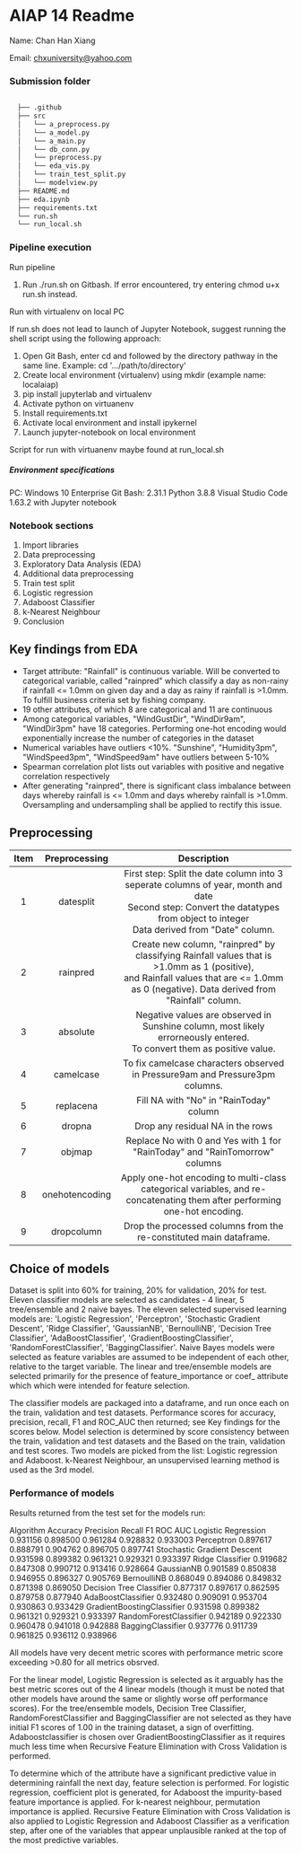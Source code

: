 # AIAP 14 Readme

Name: Chan Han Xiang

Email: chxuniversity@yahoo.com

### Submission folder

```bash

  ├── .github
  ├── src
  │   └── a_preprocess.py
  │   └── a_model.py
  │   └── a_main.py
  │   └── db_conn.py
  │   └── preprocess.py
  │   └── eda_vis.py
  │   └── train_test_split.py
  │   └── modelview.py
  ├── README.md
  ├── eda.ipynb
  ├── requirements.txt
  └── run.sh
  └── run_local.sh 

```


### Pipeline execution

Run pipeline

1. Run ./run.sh on Gitbash. If error encountered, try entering chmod u+x run.sh instead.

Run with virtualenv on local PC

If run.sh does not lead to launch of Jupyter Notebook, suggest running the shell script using the following approach:

1. Open Git Bash, enter cd and followed by the directory pathway in the same line. Example:
cd '.../path/to/directory'
2. Create local environment (virtualenv) using mkdir (example name: localaiap)
3. pip install jupyterlab and virtualenv 
4. Activate python on virtuanenv
5. Install requirements.txt
6. Activate local environment and install ipykernel
7. Launch jupyter-notebook on local environment

Script for run with virtuanenv maybe found at run_local.sh


##### Environment specifications

PC: Windows 10 Enterprise
Git Bash: 2.31.1
Python 3.8.8
Visual Studio Code 1.63.2 with Jupyter notebook


### Notebook sections

1. Import libraries
2. Data preprocessing
3. Exploratory Data Analysis (EDA)
4. Additional data preprocessing
5. Train test split
6. Logistic regression
7. Adaboost Classifier
8. k-Nearest Neighbour
9. Conclusion

## Key findings from EDA

- Target attribute: "Rainfall" is continuous variable. Will be converted to categorical variable, called "rainpred" which classify a day as non-rainy if rainfall <= 1.0mm on given day and a day as rainy if rainfall is >1.0mm. To fulfill business criteria set by fishing company.
- 19 other attributes, of which 8 are categorical and 11 are continuous
- Among categorical variables, "WindGustDir", "WindDir9am", "WindDir3pm" have 18 categories. Performing one-hot encoding would exponentially increase the number of categories in the dataset
- Numerical variables have outliers <10%. "Sunshine", "Humidity3pm", "WindSpeed3pm", "WindSpeed9am" have outliers between 5-10%
- Spearman correlation plot lists out variables with positive and negative correlation respectively
- After generating "rainpred", there is significant class imbalance between days whereby rainfall is  <= 1.0mm and days whereby rainfall is >1.0mm. Oversampling and undersampling shall be applied to rectify this issue.

## Preprocessing

| Item | Preprocessing  | Description |
| :--: | :---------:    | :---------: |
| 1    |  datesplit     | First step: Split the date column into 3 seperate columns of year, month and date</br> Second step: Convert the datatypes from object to integer</br> Data derived from "Date" column. |
| 2    |  rainpred      | Create new column, "rainpred" by classifying Rainfall values that is >1.0mm as 1 (positive),</br> and Rainfall values that are <= 1.0mm as 0 (negative). Data derived from "Rainfall" column. |
| 3    |  absolute      | Negative values are observed in Sunshine column, most likely errorneously entered.</br> To convert them as positive value. |
| 4    |  camelcase     | To fix camelcase characters observed in Pressure9am and Pressure3pm columns. |
| 5    |  replacena     | Fill NA with "No" in "RainToday" column |
| 6    |  dropna        | Drop any residual NA in the rows |
| 7    |  objmap        | Replace No with 0 and Yes with 1 for "RainToday" and "RainTomorrow" columns |
| 8    |  onehotencoding| Apply one-hot encoding to multi-class categorical variables, and re-concatenating them after performing one-hot encoding. |
| 9    |  dropcolumn    | Drop the processed columns from the re-constituted main dataframe. |



## Choice of models

Dataset is split into 60% for training, 20% for validation, 20% for test. Eleven classifier models are selected as candidates - 4 linear, 5  tree/ensemble and 2 naive bayes. The eleven selected supervised learning models are: 'Logistic Regression', 'Perceptron', 'Stochastic Gradient Descent', 'Ridge Classifier', 'GaussianNB', 'BernoulliNB', 'Decision Tree Classifier', 'AdaBoostClassifier', 'GradientBoostingClassifier', 'RandomForestClassifier', 'BaggingClassifier'. Naive Bayes models were selected as feature variables are assumed to be independent of each other, relative to the target variable. The linear and tree/ensemble models are selected primarily for the presence of feature_importance or coef_ attribute which which were intended for feature selection.

The classifier models are packaged into a dataframe, and run once each on the train, validation and test datasets. Performance scores for accuracy, precision, recall, F1 and ROC_AUC then returned; see Key findings for the scores below. Model selection is determined by score consistency between the train, validation and test datasets and the Based on the train, validation and test scores. Two models are picked from the list: Logistic regression and Adaboost. k-Nearest Neighbour, an unsupervised learning method is used as the 3rd model.

### Performance of models

Results returned from the test set for the models run:

Algorithm	                  Accuracy	Precision	Recall	  F1	      ROC AUC
Logistic Regression	        0.931156	0.898500	0.961284	0.928832	0.933003
Perceptron	                0.897617	0.888791	0.904762	0.896705	0.897741
Stochastic Gradient Descent	0.931598	0.899382	0.961321	0.929321	0.933397
Ridge Classifier	          0.919682	0.847308	0.990712	0.913416	0.928664
GaussianNB	                0.901589	0.850838	0.946955	0.896327	0.905769
BernoulliNB	                0.868049	0.894086	0.849832	0.871398	0.869050
Decision Tree Classifier	  0.877317	0.897617	0.862595	0.879758	0.877940
AdaBoostClassifier	        0.932480	0.909091	0.953704	0.930863	0.933429
GradientBoostingClassifier	0.931598	0.899382	0.961321	0.929321	0.933397
RandomForestClassifier	    0.942189	0.922330	0.960478	0.941018	0.942888
BaggingClassifier	          0.937776	0.911739	0.961825	0.936112	0.938966

All models have very decent metric scores with performance metric score exceeding >0.80 for all metrics obsrved. 

For the linear model, Logistic Regression is selected as it arguably has the best metric scores out of the 4 linear models (though it must be noted that other models have around the same or slightly worse off performance scores). For the tree/ensemble models, Decision Tree Classifier, RandomForestClassifier and BaggingClassifier are not selected as they have initial F1 scores of 1.00 in the training dataset, a sign of overfitting. Adaboostclassifier is chosen over GradientBoostingClassifier as it requires much less time when Recursive Feature Elimination with Cross Validation is performed.

To determine which of the attribute have a significant predictive value in determining rainfall the next day, feature selection is performed. For logistic regression, coefficient plot is generated, for Adaboost the impurity-based feature importance is applied. For k-nearest neighbour, permutation importance is applied. Recursive Feature Elimination with Cross Validation is also applied to Logistic Regression and Adaboost Classifier as a verification step, after one of the variables that appear unplausible ranked at the top of the most predictive variables.

